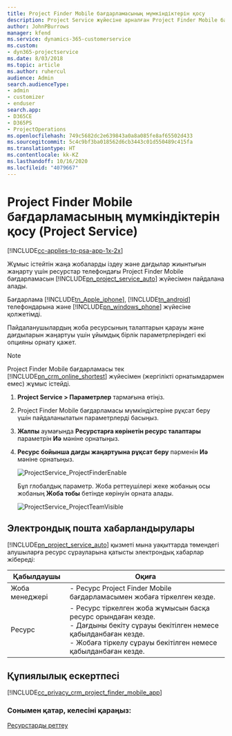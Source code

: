 ```yaml
---
title: Project Finder Mobile бағдарламасының мүмкіндіктерін қосу
description: Project Service жүйесіне арналған Project Finder Mobile бағдарламасы мүмкіндіктерін қосу жолы
author: JohnPBurrows
manager: kfend
ms.service: dynamics-365-customerservice
ms.custom:
- dyn365-projectservice
ms.date: 8/03/2018
ms.topic: article
ms.author: ruhercul
audience: Admin
search.audienceType:
- admin
- customizer
- enduser
search.app:
- D365CE
- D365PS
- ProjectOperations
ms.openlocfilehash: 749c5682dc2e639843a0a8a085fe8af65502d433
ms.sourcegitcommit: 5c4c9bf3ba018562d6cb3443c01d550489c415fa
ms.translationtype: HT
ms.contentlocale: kk-KZ
ms.lasthandoff: 10/16/2020
ms.locfileid: "4079667"
---
```

# <a name="enable-project-finder-mobile-app-features-project-service"></a>Project Finder Mobile бағдарламасының мүмкіндіктерін қосу (Project Service)

[!INCLUDE[cc-applies-to-psa-app-1x-2x](../includes/cc-applies-to-psa-app-1x-2x.md)]

Жұмыс істейтін жаңа жобаларды іздеу және дағдылар жиынтығын жаңарту үшін ресурстар телефондағы Project Finder Mobile бағдарламасын [!INCLUDE[pn_project_service_auto](../includes/pn-project-service-auto.md)] жүйесімен пайдалана алады.  
  
 Бағдарлама [!INCLUDE[tn_Apple_iphone](../includes/tn-apple-iphone.md)], [!INCLUDE[tn_android](../includes/tn-android.md)] телефондарына және [!INCLUDE[pn_windows_phone](../includes/pn-windows-phone.md)] жүйесіне қолжетімді.  
  
 Пайдаланушылардың жоба ресурсының талаптарын қарауы және дағдыларын жаңартуы үшін ұйымдық бірлік параметрлеріндегі екі опцияны орнату қажет.  
  
> [!NOTE]
>  Project Finder Mobile бағдарламасы тек [!INCLUDE[pn_crm_online_shortest](../includes/pn-crm-online-shortest.md)] жүйесімен (жергілікті орнатымдармен емес) жұмыс істейді.  
  
1. **Project Service > Параметрлер** тармағына өтіңіз.  
  
2. Project Finder Mobile бағдарламасы мүмкіндіктеріне рұқсат беру үшін пайдаланылатын параметрлерді басыңыз.  
  
3. **Жалпы** аумағында **Ресурстарға көрінетін ресурс талаптары** параметрін **Иә** мәніне орнатыңыз.  
  
4. **Ресурс бойынша дағды жаңартуына рұқсат беру** пәрменін **Иә** мәніне орнатыңыз.  
  
   ![ProjectService_ProjectFinderEnable](../psa/media/project-service-project-finder-enable.png "ProjectService_ProjectFinderEnable")  
  
   Бұл глобалдық параметр. Жоба реттеушілері жеке жобаның осы жобаның **Жоба тобы** бетінде көрінуін орната алады.  
  
   ![ProjectService_ProjectTeamVisible](../psa/media/project-service-project-team-visible.png "ProjectService_ProjectTeamVisible")  
  
## <a name="email-notifications"></a>Электрондық пошта хабарландырулары  
 [!INCLUDE[pn_project_service_auto](../includes/pn-project-service-auto.md)] қызметі мына уақыттарда төмендегі алушыларға ресурс сұрауларына қатысты электрондық хабарлар жібереді:  
  
|Қабылдаушы|Оқиға|  
|---------------|-----------|  
|Жоба менеджері|-   Ресурс Project Finder Mobile бағдарламасымен жобаға тіркелген кезде.|  
|Ресурс|-   Ресурс тіркелген жоба жұмысын басқа ресурс орындаған кезде.<br />-   Дағдыны бекіту сұрауы бекітілген немесе қабылданбаған кезде.<br />-   Жобаға тіркелу сұрауы бекітілген немесе қабылданбаған кезде.|  
  
## <a name="privacy-notice"></a>Құпиялылық ескертпесі  
 [!INCLUDE[cc_privacy_crm_project_finder_mobile_app](../includes/cc-privacy-crm-project-finder-mobile-app.md)]  
  
### <a name="see-also"></a>Сонымен қатар, келесіні қараңыз:  
 [Ресурстарды реттеу](../psa/set-up-resources.md)
